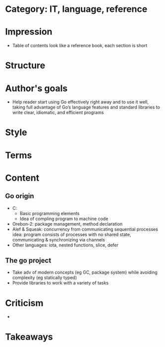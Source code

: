 # Category: IT, language, reference

# Impression
- Table of contents look like a reference book, each section is short

# Structure

# Author's goals
- Help reader start using Go effectively right away and to use it well, taking full advantage of Go’s language features
and standard libraries to write clear, idiomatic, and efficient programs

# Style

# Terms

# Content
## Go origin
- C:
  - Basic programming elements
  - Idea of compling program to machine code
- Orebon-2: package management, method declaration
- Alef & Squeak: concurrency from communicating sequential processes idea:
program consists of processes with no shared state, communicating & synchronizing via channels
- Other languages: iota, nested functions, slice, defer

## The go project
- Take adv of modern concepts (eg GC, package system) while avoiding complexity (eg statically typed)
- Provide libraries to work with a variety of tasks

# Criticism
- 

# Takeaways